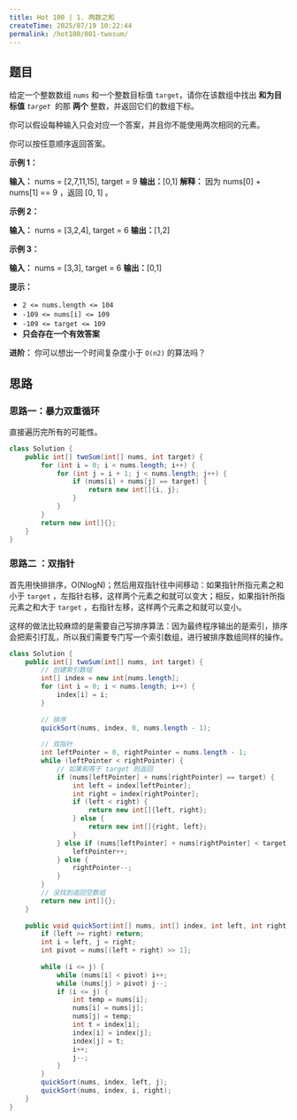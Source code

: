 ```yaml
---
title: Hot 100 | 1. 两数之和
createTime: 2025/07/19 10:22:44
permalink: /hot100/001-twosum/
---
```

## 题目

给定一个整数数组 `nums` 和一个整数目标值 `target`，请你在该数组中找出 **和为目标值** _`target`_  的那 **两个** 整数，并返回它们的数组下标。

你可以假设每种输入只会对应一个答案，并且你不能使用两次相同的元素。

你可以按任意顺序返回答案。

**示例 1：**

**输入：** nums = [2,7,11,15], target = 9
**输出：**[0,1]
**解释：** 因为 nums[0] + nums[1] == 9 ，返回 [0, 1] 。

**示例 2：**

**输入：** nums = [3,2,4], target = 6
**输出：**[1,2]

**示例 3：**

**输入：** nums = [3,3], target = 6
**输出：**[0,1]

**提示：**

- `2 <= nums.length <= 104`
- `-109 <= nums[i] <= 109`
- `-109 <= target <= 109`
- **只会存在一个有效答案**

**进阶：** 你可以想出一个时间复杂度小于 `O(n2)` 的算法吗？

## 思路

### 思路一：暴力双重循环

直接遍历完所有的可能性。

```java
class Solution {  
    public int[] twoSum(int[] nums, int target) {  
        for (int i = 0; i < nums.length; i++) {  
            for (int j = i + 1; j < nums.length; j++) {  
                if (nums[i] + nums[j] == target) {  
                    return new int[]{i, j};  
                }  
            }  
        }  
        return new int[]{};  
    }  
}
```

### 思路二 ：双指针

首先用快排排序，O(NlogN)；然后用双指针往中间移动：如果指针所指元素之和小于 `target` ，左指针右移，这样两个元素之和就可以变大；相反，如果指针所指元素之和大于 `target` ，右指针左移，这样两个元素之和就可以变小。

这样的做法比较麻烦的是需要自己写排序算法：因为最终程序输出的是索引，排序会把索引打乱，所以我们需要专门写一个索引数组，进行被排序数组同样的操作。

```java
class Solution {  
    public int[] twoSum(int[] nums, int target) {
    	// 创建索引数组
        int[] index = new int[nums.length];  
        for (int i = 0; i < nums.length; i++) {  
            index[i] = i;  
        }  
        
        // 排序
        quickSort(nums, index, 0, nums.length - 1);  
        
        // 双指针
        int leftPointer = 0, rightPointer = nums.length - 1;  
        while (leftPointer < rightPointer) {  
        	// 如果和等于 target 则返回
            if (nums[leftPointer] + nums[rightPointer] == target) {  
                int left = index[leftPointer];  
                int right = index[rightPointer];  
                if (left < right) {  
                    return new int[]{left, right};  
                } else {  
                    return new int[]{right, left};  
                }  
            } else if (nums[leftPointer] + nums[rightPointer] < target) {  
                leftPointer++;  
            } else {  
                rightPointer--;  
            }  
        }
        // 没找到返回空数组
        return new int[]{};  
    }  
  
    public void quickSort(int[] nums, int[] index, int left, int right) {  
        if (left >= right) return;  
        int i = left, j = right;  
        int pivot = nums[(left + right) >> 1];  
  
        while (i <= j) {  
            while (nums[i] < pivot) i++;  
            while (nums[j] > pivot) j--;  
            if (i <= j) {  
                int temp = nums[i];  
                nums[i] = nums[j];  
                nums[j] = temp;  
                int t = index[i];  
                index[i] = index[j];  
                index[j] = t;  
                i++;  
                j--;  
            }  
        }  
        quickSort(nums, index, left, j);  
        quickSort(nums, index, i, right);  
    }  
}
```
